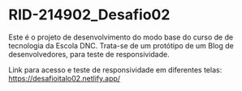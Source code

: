 # RID-214902_Desafio02
Este é o projeto de desenvolvimento do modo base do curso de de tecnologia da Escola DNC.
Trata-se de um protótipo de um Blog de desenvolvedores, para teste de responsividade.

Link para acesso e teste de responsividade em diferentes telas: https://desafioitalo02.netlify.app/
